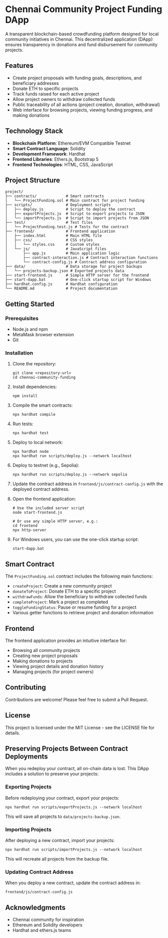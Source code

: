 # Chennai Community Project Funding DApp

A transparent blockchain-based crowdfunding platform designed for local community initiatives in Chennai. This decentralized application (DApp) ensures transparency in donations and fund disbursement for community projects.

## Features

- Create project proposals with funding goals, descriptions, and beneficiary addresses
- Donate ETH to specific projects
- Track funds raised for each active project
- Allow project owners to withdraw collected funds
- Public traceability of all actions (project creation, donation, withdrawal)
- Web interface for browsing projects, viewing funding progress, and making donations

## Technology Stack

- **Blockchain Platform**: Ethereum/EVM Compatible Testnet
- **Smart Contract Language**: Solidity
- **Development Framework**: Hardhat
- **Frontend Libraries**: Ethers.js, Bootstrap 5
- **Frontend Technologies**: HTML, CSS, JavaScript

## Project Structure

```
project/
├── contracts/             # Smart contracts
│   └── ProjectFunding.sol # Main contract for project funding
├── scripts/               # Deployment scripts
│   ├── deploy.js          # Script to deploy the contract
│   ├── exportProjects.js  # Script to export projects to JSON
│   └── importProjects.js  # Script to import projects from JSON
├── test/                  # Test files
│   └── ProjectFunding.test.js # Tests for the contract
├── frontend/              # Frontend application
│   ├── index.html         # Main HTML file
│   ├── css/               # CSS styles
│   │   └── styles.css     # Custom styles
│   └── js/                # JavaScript files
│       ├── app.js         # Main application logic
│       ├── contract-interaction.js # Contract interaction functions
│       └── contract-config.js # Contract address configuration
├── data/                  # Data storage for project backups
│   └── projects-backup.json # Exported projects data
├── start-frontend.js      # Simple HTTP server for the frontend
├── start-dapp.bat         # One-click startup script for Windows
├── hardhat.config.js      # Hardhat configuration
└── README.md              # Project documentation
```

## Getting Started

### Prerequisites

- Node.js and npm
- MetaMask browser extension
- Git

### Installation

1. Clone the repository:
   ```
   git clone <repository-url>
   cd chennai-community-funding
   ```

2. Install dependencies:
   ```
   npm install
   ```

3. Compile the smart contracts:
   ```
   npx hardhat compile
   ```

4. Run tests:
   ```
   npx hardhat test
   ```

5. Deploy to local network:
   ```
   npx hardhat node
   npx hardhat run scripts/deploy.js --network localhost
   ```

6. Deploy to testnet (e.g., Sepolia):
   ```
   npx hardhat run scripts/deploy.js --network sepolia
   ```

7. Update the contract address in `frontend/js/contract-config.js` with the deployed contract address.

8. Open the frontend application:
   ```
   # Use the included server script
   node start-frontend.js

   # Or use any simple HTTP server, e.g.:
   cd frontend
   npx http-server
   ```

9. For Windows users, you can use the one-click startup script:
   ```
   start-dapp.bat
   ```

## Smart Contract

The `ProjectFunding.sol` contract includes the following main functions:

- `createProject`: Create a new community project
- `donateToProject`: Donate ETH to a specific project
- `withdrawFunds`: Allow the beneficiary to withdraw collected funds
- `completeProject`: Mark a project as completed
- `toggleFundingStatus`: Pause or resume funding for a project
- Various getter functions to retrieve project and donation information

## Frontend

The frontend application provides an intuitive interface for:

- Browsing all community projects
- Creating new project proposals
- Making donations to projects
- Viewing project details and donation history
- Managing projects (for project owners)

## Contributing

Contributions are welcome! Please feel free to submit a Pull Request.

## License

This project is licensed under the MIT License - see the LICENSE file for details.

## Preserving Projects Between Contract Deployments

When you redeploy your contract, all on-chain data is lost. This DApp includes a solution to preserve your projects:

### Exporting Projects

Before redeploying your contract, export your projects:

```
npx hardhat run scripts/exportProjects.js --network localhost
```

This will save all projects to `data/projects-backup.json`.

### Importing Projects

After deploying a new contract, import your projects:

```
npx hardhat run scripts/importProjects.js --network localhost
```

This will recreate all projects from the backup file.

### Updating Contract Address

When you deploy a new contract, update the contract address in:

```
frontend/js/contract-config.js
```

## Acknowledgments

- Chennai community for inspiration
- Ethereum and Solidity developers
- Hardhat and ethers.js teams
